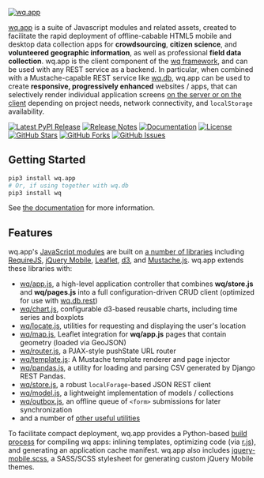 [![wq.app](https://raw.github.com/wq/wq/master/images/256/wq.app.png)](https://wq.io/wq.app)

[wq.app](https://wq.io/wq.app) is a suite of Javascript modules and related assets, created to facilitate the rapid deployment of offline-cabable HTML5 mobile and desktop data collection apps for **crowdsourcing**, **citizen science**, and **volunteered geographic information**, as well as professional **field data collection**.  wq.app is the client component of the [wq framework], and can be used with any REST service as a backend.  In particular, when combined with a Mustache-capable REST service like [wq.db], wq.app can be used to create **responsive, progressively enhanced** websites / apps, that can selectively render individual application screens [on the server or on the client] depending on project needs, network connectivity, and `localStorage` availability.



[![Latest PyPI Release](https://img.shields.io/pypi/v/wq.app.svg)](https://pypi.python.org/pypi/wq.app)
[![Release Notes](https://img.shields.io/github/release/wq/wq.app.svg)](https://github.com/wq/wq.app/releases)
[![Documentation](https://img.shields.io/badge/Docs-0.8-blue.svg)](https://wq.io/wq.app)
[![License](https://img.shields.io/pypi/l/wq.app.svg)](https://wq.io/license)
[![GitHub Stars](https://img.shields.io/github/stars/wq/wq.app.svg)](https://github.com/wq/wq.app/stargazers)
[![GitHub Forks](https://img.shields.io/github/forks/wq/wq.app.svg)](https://github.com/wq/wq.app/network)
[![GitHub Issues](https://img.shields.io/github/issues/wq/wq.app.svg)](https://github.com/wq/wq.app/issues)

## Getting Started

```bash
pip3 install wq.app
# Or, if using together with wq.db
pip3 install wq
```

See [the documentation] for more information.

## Features

wq.app's [JavaScript modules] are built on [a number of libraries] including [RequireJS], [jQuery Mobile], [Leaflet], [d3], and [Mustache.js].  wq.app extends these libraries with:

 * [wq/app.js], a high-level application controller that combines **wq/store.js** and **wq/pages.js** into a full configuration-driven CRUD client (optimized for use with [wq.db.rest])
 * [wq/chart.js], configurable d3-based reusable charts, including time series and boxplots
 * [wq/locate.js], utilities for requesting and displaying the user's location
 * [wq/map.js], Leaflet integration for **wq/app.js** pages that contain geometry (loaded via GeoJSON)
 * [wq/router.js], a PJAX-style pushState URL router
 * [wq/template.js]: A Mustache template renderer and page injector
 * [wq/pandas.js], a utility for loading and parsing CSV generated by Django REST Pandas.
 * [wq/store.js], a robust `localForage`-based JSON REST client
 * [wq/model.js], a lightweight implementation of models / collections
 * [wq/outbox.js], an offline queue of `<form>` submissions for later synchronization
 * and a number of [other useful utilities]

To facilitate compact deployment, wq.app provides a Python-based [build process] for compiling wq apps: inlining templates, optimizing code (via [r.js]), and generating an application cache manifest.  wq.app also includes [jquery-mobile.scss], a SASS/SCSS stylesheet for generating custom jQuery Mobile themes.

 [wq framework]: https://wq.io
 [recommended project layout]: https://github.com/wq/django-wq-template
 [a number of libraries]: https://wq.io/docs/third-party

 [the documentation]: https://wq.io/docs/setup
 [JavaScript modules]: https://wq.io/docs/app
 [RequireJS]: http://requirejs.org
 [r.js]: https://github.com/jrburke/r.js
 [jQuery Mobile]: http://jquerymobile.com
 [Leaflet]: http://leafletjs.com
 [d3]: http://d3js.org
 [Mustache.js]: https://mustache.github.com/
 
 [wq/app.js]: https://wq.io/docs/app-js
 [wq/chart.js]: https://wq.io/docs/chart-js
 [wq/router.js]: https://wq.io/docs/router-js
 [wq/template.js]: https://wq.io/docs/template-js
 [wq/pandas.js]: https://wq.io/docs/pandas-js
 [wq/locate.js]: https://wq.io/docs/locate-js
 [wq/map.js]: https://wq.io/docs/map-js
 [wq/store.js]: https://wq.io/docs/store-js
 [wq/model.js]: https://wq.io/docs/model-js
 [wq/outbox.js]: https://wq.io/docs/outbox-js
 [wq/router.js]: https://wq.io/docs/router-js
 [other useful utilities]: https://wq.io/docs/other-modules
 
 
 [jquery-mobile.scss]: https://wq.io/docs/jquery-mobile-scss-themes
 [build process]: https://wq.io/docs/build
 
 [wq.db]: https://wq.io/wq.db
 [wq.db.rest]: https://wq.io/docs/about-rest
 [on the server or on the client]: https://wq.io/docs/templates

